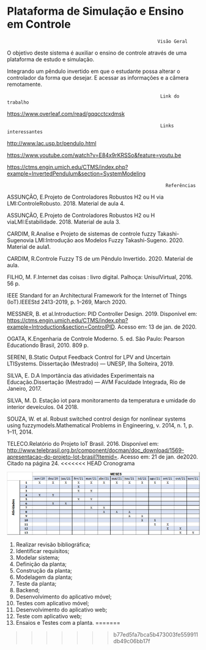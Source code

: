 # Plataforma de Simulação e Ensino em Controle

                                                           Visão Geral

O objetivo deste sistema é auxiliar o ensino de controle através de uma plataforma de estudo e simulação.


Integrando um pêndulo invertido em que o estudante possa alterar o controlador da forma que desejar.
E acessar as informações e a câmera remotamente.

                                                            Link do trabalho

https://www.overleaf.com/read/gqqcctcxdmsk

                                                            Links interessantes
http://www.lac.usp.br/pendulo.html

https://www.youtube.com/watch?v=E84x9rKRSSo&feature=youtu.be

https://ctms.engin.umich.edu/CTMS/index.php?example=InvertedPendulum&section=SystemModeling

                                                              Referências

ASSUNÇÃO, E.Projeto de Controladores Robustos H2 ou H via LMI:ControleRobusto. 2018. Material de aula 4. 

ASSUNÇÃO, E.Projeto de Controladores Robustos H2 ou H viaLMI:Estabilidade. 2018. Material de aula 3.  

CARDIM, R.Analise e Projeto de sistemas de controle fuzzy Takashi-Sugenovia LMI:Introdução aos Modelos Fuzzy Takashi-Sugeno. 2020. Material de aula1.  

CARDIM, R.Controle Fuzzy TS de um Pêndulo Invertido. 2020. Material de aula.

FILHO, M. F.Internet das coisas : livro digital. Palhoça: UnisulVirtual, 2016. 56 p.

IEEE Standard for an Architectural Framework for the Internet of Things (IoT).IEEEStd 2413-2019, p. 1–269, March 2020. 

MESSNER, B. et al.Introduction: PID Controller Design. 2019. 
Disponível em:
<https://ctms.engin.umich.edu/CTMS/index.php?example=Introduction&section=ControlPID>. 
Acesso em: 13 de jan. de 2020.  

OGATA, K.Engenharia de Controle Moderno. 5. ed. São Paulo: Pearson Educationdo Brasil, 2010. 809 p.  

SERENI, B.Static Output Feedback Control for LPV and Uncertain LTISystems. Dissertação (Mestrado) — UNESP, Ilha Solteira, 2019.  

SILVA, E. D.A Importância das atividades Experimentais na Educação.Dissertação (Mestrado) — AVM Faculdade Integrada, Rio de Janeiro, 2017.  

SILVA, M. D. Estação iot para monitoramento da temperatura e umidade do interior deveículos. 04 2018. 

SOUZA, W. et al. Robust switched control design for nonlinear systems using fuzzymodels.Mathematical Problems in Engineering, v. 2014, n. 1, p. 1–11, 2014.

TELECO.Relatório do Projeto IoT Brasil. 2016. 
Disponível em: <http://www.telebrasil.org.br/component/docman/doc_download/1569-apresentacao-do-projeto-lot-brasil?Itemid=>. Acesso em: 21 de jan. de2020.  Citado na página 24.
<<<<<<< HEAD
																Cronograma

![alt text](./imagens/Cronograma.png)

1. Realizar revisão bibliográfica;
2. Identificar requisitos;
3. Modelar sistema;
4. Definição da planta;
5. Construção da planta;
6. Modelagem da planta;
7. Teste da planta;
8. Backend;
9. Desenvolvimento do aplicativo móvel;
10. Testes com aplicativo móvel;
11. Desenvolvimento do aplicativo web;
12. Teste com aplicativo web;
13. Ensaios e Testes com a planta.
=======


>>>>>>> b77ed5fa7bca5b473003fe559911db49c06bb17f
